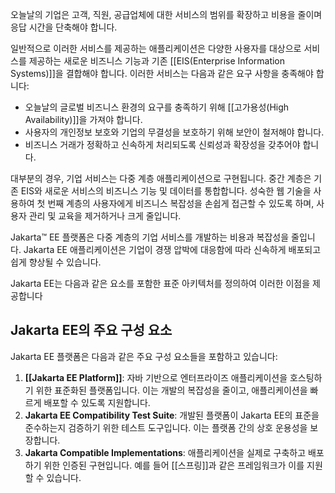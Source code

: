 오늘날의 기업은 고객, 직원, 공급업체에 대한 서비스의 범위를 확장하고 비용을 줄이며 응답 시간을 단축해야 합니다.

일반적으로 이러한 서비스를 제공하는 애플리케이션은 다양한 사용자를 대상으로 서비스를 제공하는 새로운 비즈니스 기능과 기존 [[EIS(Enterprise Information Systems)]]을 결합해야 합니다. 이러한 서비스는 다음과 같은 요구 사항을 충족해야 합니다:

- 오늘날의 글로벌 비즈니스 환경의 요구를 충족하기 위해 [[고가용성(High Availability)]]을 가져야 합니다.
- 사용자의 개인정보 보호와 기업의 무결성을 보호하기 위해 보안이 철저해야 합니다.
- 비즈니스 거래가 정확하고 신속하게 처리되도록 신뢰성과 확장성을 갖추어야 합니다.

대부분의 경우, 기업 서비스는 다중 계층 애플리케이션으로 구현됩니다. 중간 계층은 기존 EIS와 새로운 서비스의 비즈니스 기능 및 데이터를 통합합니다. 성숙한 웹 기술을 사용하여 첫 번째 계층의 사용자에게 비즈니스 복잡성을 손쉽게 접근할 수 있도록 하며, 사용자 관리 및 교육을 제거하거나 크게 줄입니다.

Jakarta™ EE 플랫폼은 다중 계층의 기업 서비스를 개발하는 비용과 복잡성을 줄입니다. Jakarta EE 애플리케이션은 기업이 경쟁 압박에 대응함에 따라 신속하게 배포되고 쉽게 향상될 수 있습니다.

Jakarta EE는 다음과 같은 요소를 포함한 표준 아키텍처를 정의하여 이러한 이점을 제공합니다

## Jakarta EE의 주요 구성 요소

Jakarta EE 플랫폼은 다음과 같은 주요 구성 요소들을 포함하고 있습니다:

1. **[[Jakarta EE Platform]]**: 자바 기반으로 엔터프라이즈 애플리케이션을 호스팅하기 위한 표준화된 플랫폼입니다. 이는 개발의 복잡성을 줄이고, 애플리케이션을 빠르게 배포할 수 있도록 지원합니다.
2. **Jakarta EE Compatibility Test Suite**: 개발된 플랫폼이 Jakarta EE의 표준을 준수하는지 검증하기 위한 테스트 도구입니다. 이는 플랫폼 간의 상호 운용성을 보장합니다.
3. **Jakarta Compatible Implementations**: 애플리케이션을 실제로 구축하고 배포하기 위한 인증된 구현입니다. 예를 들어 [[스프링]]과 같은 프레임워크가 이를 지원할 수 있습니다.
